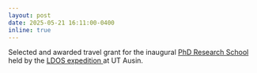 ```yaml
---
layout: post
date: 2025-05-21 16:11:00-0400
inline: true
---
```


Selected and awarded travel grant for the inaugural <a href="https://ldos.utexas.edu/events/researchschool"> PhD Research School </a> held by the <a href="https://ldos.utexas.edu/"> LDOS expedition </a> at UT Ausin.
